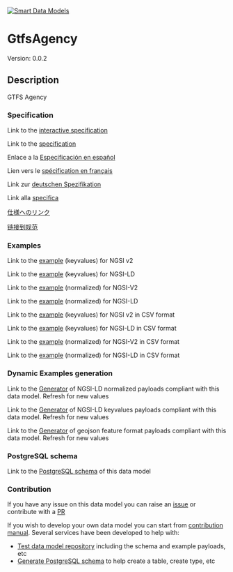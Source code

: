 [![Smart Data Models](https://smartdatamodels.org/wp-content/uploads/2022/01/SmartDataModels_logo.png "Logo")](https://smartdatamodels.org)
# GtfsAgency
Version: 0.0.2

## Description 

GTFS Agency
### Specification

Link to the [interactive specification](https://swagger.lab.fiware.org/?url=https://smart-data-models.github.io/dataModel.UrbanMobility/GtfsAgency/swagger.yaml)

Link to the [specification](https://github.com/smart-data-models/dataModel.UrbanMobility/blob/master/GtfsAgency/doc/spec.md)

Enlace a la [Especificación en español](https://github.com/smart-data-models/dataModel.UrbanMobility/blob/master/GtfsAgency/doc/spec_ES.md)

Lien vers le [spécification en français](https://github.com/smart-data-models/dataModel.UrbanMobility/blob/master/GtfsAgency/doc/spec_FR.md)

Link zur [deutschen Spezifikation](https://github.com/smart-data-models/dataModel.UrbanMobility/blob/master/GtfsAgency/doc/spec_DE.md)

Link alla [specifica](https://github.com/smart-data-models/dataModel.UrbanMobility/blob/master/GtfsAgency/doc/spec_IT.md)

[仕様へのリンク](https://github.com/smart-data-models/dataModel.UrbanMobility/blob/master/GtfsAgency/doc/spec_JA.md)

[链接到规范](https://github.com/smart-data-models/dataModel.UrbanMobility/blob/master/GtfsAgency/doc/spec_ZH.md)
### Examples

Link to the [example](https://smart-data-models.github.io/dataModel.UrbanMobility/GtfsAgency/examples/example.json) (keyvalues) for NGSI v2

Link to the [example](https://smart-data-models.github.io/dataModel.UrbanMobility/GtfsAgency/examples/example.jsonld) (keyvalues) for NGSI-LD

Link to the [example](https://smart-data-models.github.io/dataModel.UrbanMobility/GtfsAgency/examples/example-normalized.json) (normalized) for NGSI-V2

Link to the [example](https://smart-data-models.github.io/dataModel.UrbanMobility/GtfsAgency/examples/example-normalized.jsonld) (normalized) for NGSI-LD

Link to the [example](https://smart-data-models.github.io/dataModel.UrbanMobility/GtfsAgency/examples/example.json.csv) (keyvalues) for NGSI v2 in CSV format

Link to the [example](https://smart-data-models.github.io/dataModel.UrbanMobility/GtfsAgency/examples/example.jsonld.csv) (keyvalues) for NGSI-LD in CSV format

Link to the [example](https://smart-data-models.github.io/dataModel.UrbanMobility/GtfsAgency/examples/example-normalized.json.csv) (normalized) for NGSI-V2 in CSV format

Link to the [example](https://smart-data-models.github.io/dataModel.UrbanMobility/GtfsAgency/examples/example-normalized.jsonld.csv) (normalized) for NGSI-LD in CSV format
### Dynamic Examples generation

Link to the [Generator](https://smartdatamodels.org/extra/ngsi-ld_generator.php?schemaUrl=https://raw.githubusercontent.com/smart-data-models/dataModel.UrbanMobility/master/GtfsAgency/schema.json&email=info@smartdatamodels.org) of NGSI-LD normalized payloads compliant with this data model. Refresh for new values

Link to the [Generator](https://smartdatamodels.org/extra/ngsi-ld_generator_keyvalues.php?schemaUrl=https://raw.githubusercontent.com/smart-data-models/dataModel.UrbanMobility/master/GtfsAgency/schema.json&email=info@smartdatamodels.org) of NGSI-LD keyvalues payloads compliant with this data model. Refresh for new values

Link to the [Generator](https://smartdatamodels.org/extra/geojson_features_generator.php?schemaUrl=https://raw.githubusercontent.com/smart-data-models/dataModel.UrbanMobility/master/GtfsAgency/schema.json&email=info@smartdatamodels.org) of geojson feature format payloads compliant with this data model. Refresh for new values
### PostgreSQL schema

Link to the [PostgreSQL schema](https://smart-data-models.github.io/dataModel.UrbanMobility/GtfsAgency/schema.sql) of this data model
### Contribution

 If you have any issue on this data model you can raise an [issue](https://github.com/smart-data-models/dataModel.UrbanMobility/issues)  or contribute with a [PR](https://github.com/smart-data-models/dataModel.UrbanMobility/pulls)

 If you wish to develop your own data model you can start from [contribution manual](https://bit.ly/contribution_manual). Several services have been developed to help with: 
 - [Test data model repository](https://smartdatamodels.org/index.php/data-models-contribution-api/) including the schema and example payloads, etc
 - [Generate PostgreSQL schema](https://smartdatamodels.org/index.php/sql-service/) to help create a table, create type, etc